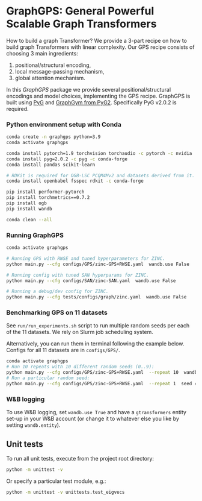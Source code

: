# GraphGPS: General Powerful Scalable Graph Transformers

How to build a graph Transformer? We provide a 3-part recipe on how to build graph Transformers with linear complexity. Our GPS recipe consists of choosing 3 main ingredients:
1. positional/structural encoding,
2. local message-passing mechanism,
3. global attention mechanism.

In this *GraphGPS* package we provide several positional/structural encodings and model choices, implementing the GPS recipe. GraphGPS is built using [PyG](https://www.pyg.org/) and [GraphGym from PyG2](https://pytorch-geometric.readthedocs.io/en/2.0.0/notes/graphgym.html).
Specifically PyG v2.0.2 is required.


### Python environment setup with Conda

```bash
conda create -n graphgps python=3.9
conda activate graphgps

conda install pytorch=1.9 torchvision torchaudio -c pytorch -c nvidia
conda install pyg=2.0.2 -c pyg -c conda-forge
conda install pandas scikit-learn

# RDKit is required for OGB-LSC PCQM4Mv2 and datasets derived from it.  
conda install openbabel fsspec rdkit -c conda-forge

pip install performer-pytorch
pip install torchmetrics==0.7.2
pip install ogb
pip install wandb

conda clean --all
```


### Running GraphGPS
```bash
conda activate graphgps

# Running GPS with RWSE and tuned hyperparameters for ZINC.
python main.py --cfg configs/GPS/zinc-GPS+RWSE.yaml  wandb.use False

# Running config with tuned SAN hyperparams for ZINC.
python main.py --cfg configs/SAN/zinc-SAN.yaml  wandb.use False

# Running a debug/dev config for ZINC.
python main.py --cfg tests/configs/graph/zinc.yaml  wandb.use False
```


### Benchmarking GPS on 11 datasets
See `run/run_experiments.sh` script to run multiple random seeds per each of the 11 datasets. We rely on Slurm job scheduling system.

Alternatively, you can run them in terminal following the example below. Configs for all 11 datasets are in `configs/GPS/`.
```bash
conda activate graphgps
# Run 10 repeats with 10 different random seeds (0..9):
python main.py --cfg configs/GPS/zinc-GPS+RWSE.yaml  --repeat 10  wandb.use False
# Run a particular random seed:
python main.py --cfg configs/GPS/zinc-GPS+RWSE.yaml  --repeat 1  seed 42  wandb.use False
```


### W&B logging
To use W&B logging, set `wandb.use True` and have a `gtransformers` entity set-up in your W&B account (or change it to whatever else you like by setting `wandb.entity`).



## Unit tests

To run all unit tests, execute from the project root directory:

```bash
python -m unittest -v
```

Or specify a particular test module, e.g.:

```bash
python -m unittest -v unittests.test_eigvecs
```
